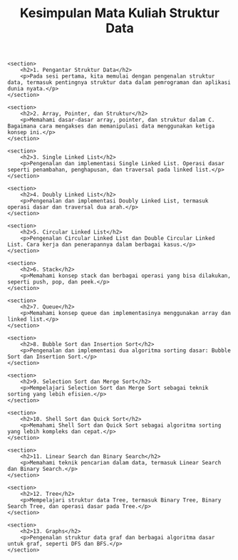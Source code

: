 <!DOCTYPE html>
<html lang="en">
<head>
    <meta charset="UTF-8">
    <meta name="viewport" content="width=device-width, initial-scale=1.0">
    <title>Kesimpulan Mata Kuliah Struktur Data</title>
</head>
<body>
    <header>
        <h1>Kesimpulan Mata Kuliah Struktur Data</h1>
    </header>

    <section>
        <h2>1. Pengantar Struktur Data</h2>
        <p>Pada sesi pertama, kita memulai dengan pengenalan struktur data, termasuk pentingnya struktur data dalam pemrograman dan aplikasi dunia nyata.</p>
    </section>
    
    <section>
        <h2>2. Array, Pointer, dan Struktur</h2>
        <p>Memahami dasar-dasar array, pointer, dan struktur dalam C. Bagaimana cara mengakses dan memanipulasi data menggunakan ketiga konsep ini.</p>
    </section>
    
    <section>
        <h2>3. Single Linked List</h2>
        <p>Pengenalan dan implementasi Single Linked List. Operasi dasar seperti penambahan, penghapusan, dan traversal pada linked list.</p>
    </section>
    
    <section>
        <h2>4. Doubly Linked List</h2>
        <p>Pengenalan dan implementasi Doubly Linked List, termasuk operasi dasar dan traversal dua arah.</p>
    </section>
    
    <section>
        <h2>5. Circular Linked List</h2>
        <p>Pengenalan Circular Linked List dan Double Circular Linked List. Cara kerja dan penerapannya dalam berbagai kasus.</p>
    </section>
    
    <section>
        <h2>6. Stack</h2>
        <p>Memahami konsep stack dan berbagai operasi yang bisa dilakukan, seperti push, pop, dan peek.</p>
    </section>
    
    <section>
        <h2>7. Queue</h2>
        <p>Memahami konsep queue dan implementasinya menggunakan array dan linked list.</p>
    </section>
    
    <section>
        <h2>8. Bubble Sort dan Insertion Sort</h2>
        <p>Pengenalan dan implementasi dua algoritma sorting dasar: Bubble Sort dan Insertion Sort.</p>
    </section>
    
    <section>
        <h2>9. Selection Sort dan Merge Sort</h2>
        <p>Mempelajari Selection Sort dan Merge Sort sebagai teknik sorting yang lebih efisien.</p>
    </section>
    
    <section>
        <h2>10. Shell Sort dan Quick Sort</h2>
        <p>Memahami Shell Sort dan Quick Sort sebagai algoritma sorting yang lebih kompleks dan cepat.</p>
    </section>
    
    <section>
        <h2>11. Linear Search dan Binary Search</h2>
        <p>Memahami teknik pencarian dalam data, termasuk Linear Search dan Binary Search.</p>
    </section>
    
    <section>
        <h2>12. Tree</h2>
        <p>Mempelajari struktur data Tree, termasuk Binary Tree, Binary Search Tree, dan operasi dasar pada Tree.</p>
    </section>
    
    <section>
        <h2>13. Graphs</h2>
        <p>Pengenalan struktur data graf dan berbagai algoritma dasar untuk graf, seperti DFS dan BFS.</p>
    </section>
</body>
</html>
